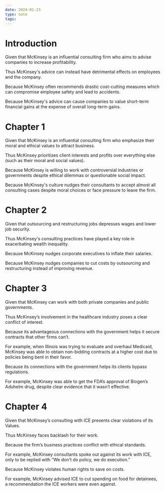 ```yaml
---
date: 2024-01-23
type: note
tags:
---
```


# Introduction
Given that McKinsey is an influential consulting firm who aims to advise companies to increase profitability.

Thus McKinsey's advice can instead have detrimental effects on employees and the company.

Because McKinsey often recommends drastic cost-cutting measures which can compromise employee safety and lead to accidents.

Because McKinsey's advice can cause companies to value short-term financial gains at the expense of overall long-term gains.

# Chapter 1
Given that McKinsey is an influential consulting firm who emphasize their moral and ethical values to attract business.

Thus McKinsey prioritizes client interests and profits over everything else (such as their moral and social values).
	
Because McKinsey is willing to work with controversial industries or governments despite ethical dilemmas or questionable social impact.

Because McKinsey's culture nudges their consultants to accept almost all consulting cases despite moral choices or face pressure to leave the firm.

# Chapter 2
Given that outsourcing and restructuring jobs depresses wages and lower job security.

Thus McKinsey's consulting practices have played a key role in exacerbating wealth inequality.

Because McKinsey nudges corporate executives to inflate their salaries.

Because McKinsey nudges companies to cut costs by outsourcing and restructuring instead of improving revenue.

# Chapter 3
Given that McKinsey can work with both private companies and public governments.

Thus McKinsey’s involvement in the healthcare industry poses a clear conflict of interest.

Because its advantageous connections with the government helps it secure contracts that other firms can’t.

For example, when Illinois was trying to evaluate and overhaul Medicaid, McKinsey was able to obtain non-bidding contracts at a higher cost due to policies being bent in their favor.

Because its connections with the government helps its clients bypass regulations.

For example, McKinsey was able to get the FDA’s approval of Biogen’s Aduhelm drug, despite clear evidence that it wasn’t effective.

# Chapter 4
Given that McKinsey’s consulting with ICE presents clear violations of its Values.

Thus McKinsey faces backlash for their work.

Because the firm’s business practices conflict with ethical standards.

For example, McKinsey consultants spoke out against its work with ICE, only to be replied with “We don’t do policy, we do execution.”

Because McKinsey violates human rights to save on costs.

For example, McKinsey advised ICE to cut spending on food for detainees, a recommendation the ICE workers were even against.